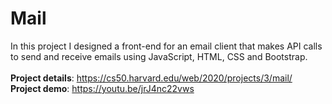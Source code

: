 # **Mail**

In this project I designed a front-end for an email client that makes API calls to send and receive emails using JavaScript, HTML, CSS and Bootstrap.<br><br>
**Project details**: https://cs50.harvard.edu/web/2020/projects/3/mail/
<br>
**Project demo**: https://youtu.be/jrJ4nc22vws
